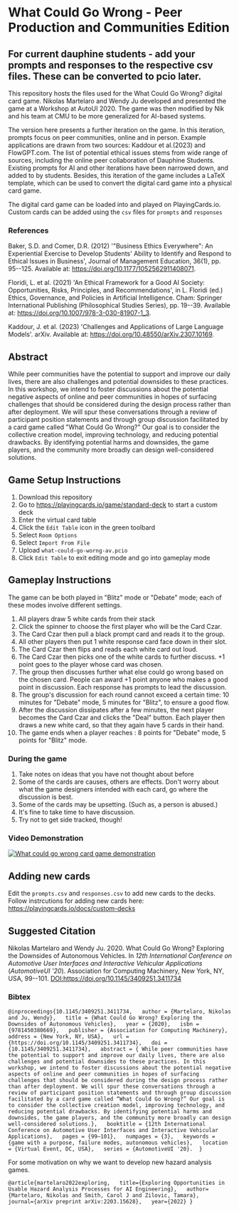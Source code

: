 # What Could Go Wrong - Peer Production and Communities Edition

## For current dauphine students - add your prompts and responses to the respective csv files. These can be converted to pcio later.

This repository hosts the files used for the What Could Go Wrong? digital card game. Nikolas Martelaro and Wendy Ju developed and presented the game at a Workshop at AutoUI 2020. The game was then modified by Nik and his team at CMU to be more generalized for AI-based systems.

The version here presents a further iteration on the game. In this iteration, prompts focus on peer communities, online and in person. Example applications are drawn from two sources: Kaddour et al.(2023) and FlowGPT.com. The list of potential ethical issues stems from wide range of sources, including the online peer collaboration of Dauphine Students. Existing prompts for AI and other iterations have been narrowed down, and added to by students. Besides, this iteration of the game includes a LaTeX template, which can be used to convert the digital card game into a physical card game.

The digital card game can be loaded into and played on PlayingCards.io. Custom cards can be added using the `csv` files for `prompts` and `responses`

### References

Baker, S.D. and Comer, D.R. (2012) '"Business Ethics Everywhere": An Experiential Exercise to Develop Students' Ability to Identify and Respond to Ethical Issues in Business', Journal of Management Education, 36(1), pp. 95--125. Available at: <https://doi.org/10.1177/1052562911408071>.

Floridi, L. et al. (2021) 'An Ethical Framework for a Good AI Society: Opportunities, Risks, Principles, and Recommendations', in L. Floridi (ed.) Ethics, Governance, and Policies in Artificial Intelligence. Cham: Springer International Publishing (Philosophical Studies Series), pp. 19--39. Available at: <https://doi.org/10.1007/978-3-030-81907-1_3>.

Kaddour, J. et al. (2023) 'Challenges and Applications of Large Language Models'. arXiv. Available at: <https://doi.org/10.48550/arXiv.2307.10169>.

## Abstract

While peer communities have the potential to support and improve our daily lives, there are also challenges and potential downsides to these practices. In this workshop, we intend to foster discussions about the potential negative aspects of online and peer communities in hopes of surfacing challenges that should be considered during the design process rather than after deployment. We will spur these conversations through a review of participant position statements and through group discussion facilitated by a card game called "What Could Go Wrong?" Our goal is to consider the collective creation model, improving technology, and reducing potential drawbacks. By identifying potential harms and downsides, the game players, and the community more broadly can design well-considered solutions.

## Game Setup Instructions

1.  Download this repository
2.  Go to <https://playingcards.io/game/standard-deck> to start a custom deck
3.  Enter the virtual card table
4.  Click the `Edit Table` icon in the green toolbard
5.  Select `Room Options`
6.  Select `Import From File`
7.  Upload `what-could-go-worng-av.pcio`
8.  Click `Edit Table` to exit editing mode and go into gameplay mode

## Gameplay Instructions

The game can be both played in "Blitz" mode or "Debate" mode; each of these modes involve different settings.

1.  All players draw 5 white cards from their stack
2.  Click the spinner to choose the first player who will be the Card Czar.
3.  The Card Czar then pull a black prompt card and reads it to the group.
4.  All other players then put 1 white response card face down in their slot.
5.  The Card Czar then flips and reads each white card out loud.
6.  The Card Czar then picks one of the white cards to further discuss. +1 point goes to the player whose card was chosen.
7.  The group then discusses further what else could go wrong based on the chosen card. People can award +1 point anyone who makes a good point in discussion. Each response has prompts to lead the discussion.
8.  The group's discussion for each round cannot exceed a certain time: 10 minutes for "Debate" mode, 5 minutes for "Blitz", to ensure a good flow.
9.  After the discussion dissipates after a few minutes, the next player becomes the Card Czar and clicks the "Deal" button. Each player then draws a new white card, so that they again have 5 cards in their hand.
10.  The game ends when a player reaches : 8 points for "Debate" mode, 5 points for "Blitz" mode.

### During the game

1.  Take notes on ideas that you have not thought about before
2.  Some of the cards are causes, others are effects. Don't worry about what the game designers intended with each card, go where the discussion is best.
3.  Some of the cards may be upsetting. (Such as, a person is abused.)
4.  It's fine to take time to have discussion.
5.  Try not to get side tracked, though!

### Video Demonstration

[![What could go wrong card game demonstration](https://img.youtube.com/vi/DlqgWnhEqoc/0.jpg)](https://youtu.be/DlqgWnhEqoc)

## Adding new cards

Edit the `prompts.csv` and `responses.csv` to add new cards to the decks. Follow instrcutions for adding new cards here: <https://playingcards.io/docs/custom-decks>

## Suggested Citation

Nikolas Martelaro and Wendy Ju. 2020. What Could Go Wrong? Exploring the Downsides of Autonomous Vehicles. In *12th International Conference on Automotive User Interfaces and Interactive Vehicular Applications* (*AutomotiveUI '20*). Association for Computing Machinery, New York, NY, USA, 99--101. <DOI:https://doi.org/10.1145/3409251.3411734>

### Bibtex

`@inproceedings{10.1145/3409251.3411734,   author = {Martelaro, Nikolas and Ju, Wendy},   title = {What Could Go Wrong? Exploring the Downsides of Autonomous Vehicles},   year = {2020},   isbn = {9781450380669},   publisher = {Association for Computing Machinery},   address = {New York, NY, USA},   url = {https://doi.org/10.1145/3409251.3411734},   doi = {10.1145/3409251.3411734},   abstract = { While peer communities have the potential to support and improve our daily lives, there are also challenges and potential downsides to these practices. In this workshop, we intend to foster discussions about the potential negative aspects of online and peer communities in hopes of surfacing challenges that should be considered during the design process rather than after deployment. We will spur these conversations through a review of participant position statements and through group discussion facilitated by a card game called “What Could Go Wrong?” Our goal is to consider the collective creation model, improving technology, and reducing potential drawbacks. By identifying potential harms and downsides, the game players, and the community more broadly can design well-considered solutions.},   booktitle = {12th International Conference on Automotive User Interfaces and Interactive Vehicular Applications},   pages = {99–101},   numpages = {3},   keywords = {game with a purpose, failure modes, autonomous vehicles},   location = {Virtual Event, DC, USA},   series = {AutomotiveUI '20}.  }`

For some motivation on why we want to develop new hazard analysis games.

`@article{martelaro2022exploring,   title={Exploring Opportunities in Usable Hazard Analysis Processes for AI Engineering},   author={Martelaro, Nikolas and Smith, Carol J and Zilovic, Tamara},   journal={arXiv preprint arXiv:2203.15628},   year={2022} }`
